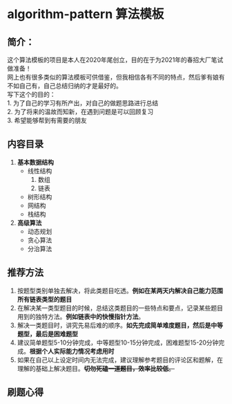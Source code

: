 # algorithm-pattern 算法模板  
## 简介：
这个算法模板的项目是本人在2020年尾创立，目的在于为2021年的春招大厂笔试做准备！  
网上也有很多类似的算法模板可供借鉴，但我相信各有不同的特点，然后爹有娘有不如自己有，自己总结归纳的才是最好的。  
写下这个的目的：  
    1. 为了自己的学习有所产出，对自己的做题思路进行总结  
    2. 为了将来的温故而知新，在遇到问题是可以回顾复习  
    3. 希望能够帮到有需要的朋友  
## 内容目录
1. **基本数据结构**
    * 线性结构
        1. 数组
        2. 链表
    * 树形结构
    * 网结构
    * 栈结构
3. **高级算法**
    * 动态规划
    * 贪心算法
    * 分治算法

## 推荐方法
1. 按题型类别单独去解决，将此类题目吃透。**例如在某两天内解决自己能力范围所有链表类型的题目**
2. 在解决某一类型题目的时候，总结这类题目的一些特点和要点，记录某些题目用到的独特方法。**例如链表中的快慢指针方法**。
3. 解决一类题目时，讲究先易后难的顺序。**如先完成简单难度题目，然后是中等题型，最后是困难题型**
4. 建议简单题型5-10分钟完成，中等题型10-15分钟完成，困难题型15-20分钟完成。**根据个人实际能力情况考虑用时**
5. 如果在自己以上设定时间内无法完成，建议理解参考题目的评论区和题解，在理解的基础上解决题目。~~**切勿死磕一道题目，效率比较低**。~~

## 刷题心得

